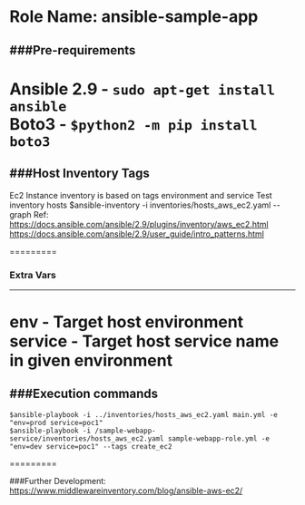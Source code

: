 Role Name: ansible-sample-app
=========
###Pre-requirements
---------
Ansible 2.9 - ```sudo apt-get install ansible```\
Boto3 - ```$python2 -m pip install boto3```
=========
###Host Inventory Tags
---------
Ec2 Instance inventory is based on tags environment and service
Test inventory hosts $ansible-inventory -i inventories/hosts_aws_ec2.yaml --graph
    Ref: https://docs.ansible.com/ansible/2.9/plugins/inventory/aws_ec2.html
         https://docs.ansible.com/ansible/2.9/user_guide/intro_patterns.html

=========
### Extra Vars
---------
env - Target host environment
service - Target host service name in given environment
=========
###Execution commands
---------
```
$ansible-playbook -i ../inventories/hosts_aws_ec2.yaml main.yml -e "env=prod service=poc1"
$ansible-playbook -i /sample-webapp-service/inventories/hosts_aws_ec2.yaml sample-webapp-role.yml -e "env=dev service=poc1" --tags create_ec2
```
=========

###Further Development: https://www.middlewareinventory.com/blog/ansible-aws-ec2/
